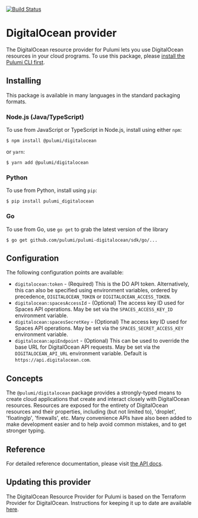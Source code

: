 [![Build Status](https://travis-ci.com/pulumi/pulumi-digitalocean.svg?token=eHg7Zp5zdDDJfTjY8ejq&branch=master)](https://travis-ci.com/pulumi/pulumi-digitalocean)

# DigitalOcean provider

The DigitalOcean resource provider for Pulumi lets you use DigitalOcean resources in your cloud programs.  To use
this package, please [install the Pulumi CLI first](https://pulumi.io/).

## Installing

This package is available in many languages in the standard packaging formats.

### Node.js (Java/TypeScript)

To use from JavaScript or TypeScript in Node.js, install using either `npm`:

    $ npm install @pulumi/digitalocean

or `yarn`:

    $ yarn add @pulumi/digitalocean

### Python

To use from Python, install using `pip`:

    $ pip install pulumi_digitalocean

### Go

To use from Go, use `go get` to grab the latest version of the library

    $ go get github.com/pulumi/pulumi-digitalocean/sdk/go/...
    
## Configuration

The following configuration points are available:

- `digitalocean:token` - (Required) This is the DO API token. Alternatively, this can also be specified using environment 
  variables, ordered by precedence, `DIGITALOCEAN_TOKEN` or `DIGITALOCEAN_ACCESS_TOKEN`.
- `digitalocean:spacesAccessId` - (Optional) The access key ID used for Spaces API operations. May be set via the 
  `SPACES_ACCESS_KEY_ID` environment variable.
- `digitalocean:spacesSecretKey` - (Optional) The access key ID used for Spaces API operations. May be set via the 
  `SPACES_SECRET_ACCESS_KEY` environment variable.
- `digitalocean:apiEndpoint` - (Optional) This can be used to override the base URL for DigitalOcean API requests. May 
  be set via the `DIGITALOCEAN_API_URL` environment variable. Default is `https://api.digitalocean.com`.

## Concepts

The `@pulumi/digitalocean` package provides a strongly-typed means to create cloud applications that create and interact
closely with DigitalOcean resources.  Resources are exposed for the entirety of DigitalOcean resources and their 
properties, including (but not limited to), 'droplet', 'floatingIp', 'firewalls', etc.  Many convenience APIs have also 
been added to make development easier and to help avoid common mistakes, and to get stronger typing.

## Reference

For detailed reference documentation, please visit [the API docs](
https://pulumi.io/reference/pkg/nodejs/pulumi/digitalocean/).

## Updating this provider

The DigitalOcean Resource Provider for Pulumi is based on the Terraform Provider for
DigitalOcean. Instructions for keeping it up to date are available [here][updating].

[updating]: https://github.com/pulumi/pulumi-terraform/wiki/Updating-Pulumi-Providers-Backed-By-Terraform-Providers
